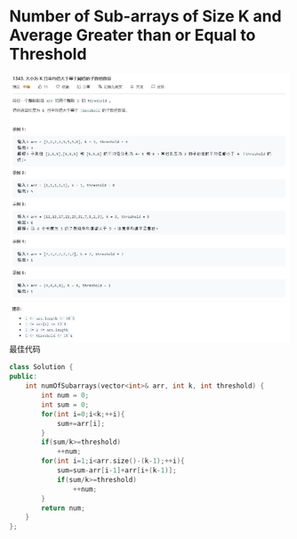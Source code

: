 # Number of Sub-arrays of Size K and Average Greater than or Equal to Threshold
![](https://github.com/DominoWantToStudy/Leetcode-Note/blob/master/Note%20File/Image%20file/1343.%20%E5%A4%A7%E5%B0%8F%E4%B8%BA%20K%20%E4%B8%94%E5%B9%B3%E5%9D%87%E5%80%BC%E5%A4%A7%E4%BA%8E%E7%AD%89%E4%BA%8E%E9%98%88%E5%80%BC%E7%9A%84%E5%AD%90%E6%95%B0%E7%BB%84%E6%95%B0%E7%9B%AE1.JPG)
![](https://github.com/DominoWantToStudy/Leetcode-Note/blob/master/Note%20File/Image%20file/1343.%20%E5%A4%A7%E5%B0%8F%E4%B8%BA%20K%20%E4%B8%94%E5%B9%B3%E5%9D%87%E5%80%BC%E5%A4%A7%E4%BA%8E%E7%AD%89%E4%BA%8E%E9%98%88%E5%80%BC%E7%9A%84%E5%AD%90%E6%95%B0%E7%BB%84%E6%95%B0%E7%9B%AE2.JPG)
最佳代码
```cpp
class Solution {
public:
    int numOfSubarrays(vector<int>& arr, int k, int threshold) {
        int num = 0;
        int sum = 0;
        for(int i=0;i<k;++i){
            sum+=arr[i];
        }
        if(sum/k>=threshold)
            ++num;
        for(int i=1;i<arr.size()-(k-1);++i){
            sum=sum-arr[i-1]+arr[i+(k-1)];
            if(sum/k>=threshold)
                ++num;
        }
        return num;
    }
};
```
